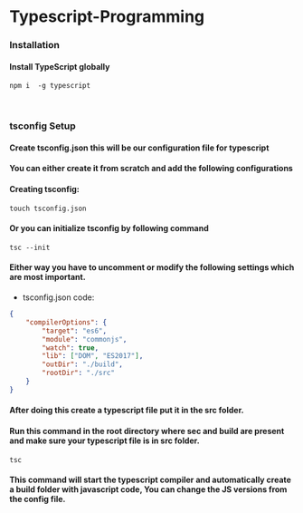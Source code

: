 # Typescript-Programming

### **Installation**

#### Install TypeScript globally

```
npm i  -g typescript
```

<br/>

### **tsconfig Setup**

#### Create tsconfig.json this will be our configuration file for typescript

#### You can either create it from scratch and add the following configurations

#### Creating tsconfig:

```
touch tsconfig.json
```

#### Or you can initialize tsconfig by following command

```
tsc --init
```

#### Either way you have to uncomment or modify the following settings which are most important.

-   tsconfig.json code:

```json
{
	"compilerOptions": {
		"target": "es6",
		"module": "commonjs",
		"watch": true,
		"lib": ["DOM", "ES2017"],
		"outDir": "./build",
		"rootDir": "./src"
	}
}
```

#### After doing this create a typescript file put it in the src folder.

#### Run this command in the root directory where sec and build are present and make sure your typescript file is in src folder.

```
tsc
```

#### This command will start the typescript compiler and automatically create a build folder with javascript code, You can change the JS versions from the config file.
